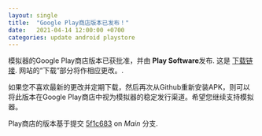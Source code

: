 ```yaml
---
layout: single
title:  "Google Play商店版本已发布！"
date:   2021-04-14 12:00:00 +0700
categories: update android playstore
---
```

模拟器的Google Play商店版本已获批准，并由 **Play Software**发布. 这是  [下载链接](https://play.google.com/store/apps/details?id=com.github.eka2l1).
 网站的“下载”部分将作相应更改。.

如果您不喜欢最新的更改并定期下载，然后再次从Github重新安装APK，则可以将此版本在Google Play商店中视为模拟器的稳定发行渠道。希望您继续支持模拟器。

Play商店的版本基于提交 [5f1c683](https://github.com/EKA2L1/EKA2L1/commit/5f1c68345e0ae4c8a84006fe86056a4fbb832c22) on *Main* 分支.
